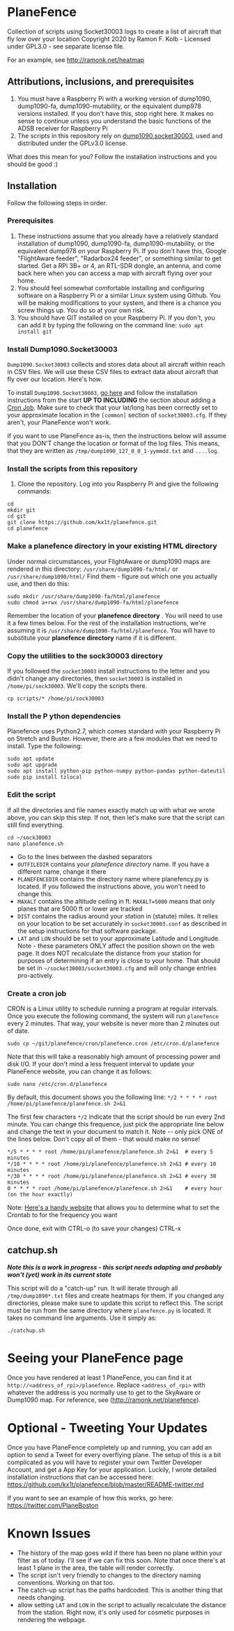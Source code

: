 # PlaneFence
Collection of scripts using Socket30003 logs to create a list of aircraft that fly low over your location
Copyright 2020 by Ramon F. Kolb - Licensed under GPL3.0 - see separate license file.

For an example, see http://ramonk.net/heatmap

## Attributions, inclusions, and prerequisites

1. You must have a Raspberry Pi with a working version of dump1090, dump1090-fa, dump1090-mutability, or the equivalent dump978 versions installed. If you don't have this, stop right here. It makes no sense to continue unless you understand the basic functions of the ADSB receiver for Raspberry Pi
2. The scripts in this repository rely on [dump1090.socket30003](https://github.com/tedsluis/dump1090.socket30003), used and distributed under the GPLv3.0 license. 

What does this mean for you? Follow the installation instructions and you should be good :)

## Installation

Follow the following steps in order.

### Prerequisites
1. These instructions assume that you already have a relatively standard installation of dump1090, dump1090-fa, dump1090-mutability, or the equivalent dump978 on your Raspberry Pi. If you don't have this, Google "FlightAware feeder", "Radarbox24 feeder", or something similar to get started. Get a RPi 3B+ or 4, an RTL-SDR dongle, an antenna, and come back here when you can access a map with aircraft flying over your home.
2. You should feel somewhat comfortable installing and configuring software on a Raspberry Pi or a similar Linux system using Github. You will be making modifications to your system, and there is a chance you screw things up. You do so at your own risk.
3. You should have GIT installed on your Raspberry Pi. If you don't, you can add it by typing the following on the command line: `sudo apt install git` 

### Install Dump1090.Socket30003
`Dump1090.Socket30003` collects and stores data about all aircraft within reach in CSV files. We will use these CSV files to extract data about aircraft that fly over our location. Here's how.

To install `Dump1090.Socket30003`, [go here](https://github.com/tedsluis/dump1090.socket30003) and follow the installation instructions from the start **UP TO INCLUDING** the section about adding a [Cron Job](https://github.com/tedsluis/dump1090.socket30003#add-socket30003pl-as-a-crontab-job).
Make sure to check that your lat/long has been correctly set to your approximate location in the `[common]` section of `socket30003.cfg`. If they aren't, your PlaneFence won't work.

If you want to use PlaneFence as-is, then the instructions below will assume that you DON'T change the location or format of the log files. This means, that they are written as `/tmp/dump1090_127_0_0_1-yymmdd.txt` and `....log`.

### Install the scripts from this repository
1. Clone the repository. Log into you Raspberry Pi and give the following commands:

```
cd
mkdir git
cd git
git clone https://github.com/kx1t/planefence.git
cd planefence
```

### Make a planefence directory in your existing HTML directory
Under normal circumstances, your FlightAware or dump1090 maps are rendered in this directory:
`/usr/share/dump1090-fa/html/` or `/usr/share/dump1090/html/`
Find them - figure out which one you actually use, and then do this:

```
sudo mkdir /usr/share/dump1090-fa/html/planefence
sudo chmod a+rwx /usr/share/dump1090-fa/html/planefence
```

Remember the location of your **planefence directory** . You will need to use it a few times below. For the rest of the installation instructions, we're assuming it is `/usr/share/dump1090-fa/html/planefence`. You will have to substitute your **planefence directory** name if it is different.

### Copy the utilities to the sock30003 directory
If you followed the `socket30003` install instructions to the letter and you didn't change any directories, then `socket30003` is installed in `/home/pi/sock30003`. We'll copy the scripts there.

```
cp scripts/* /home/pi/sock30003
```

### Install the P  ython dependencies
Planefence uses Python2.7, which comes standard with your Raspberry Pi on Stretch and Buster. However, there are a few modules that we need to install.
Type the following:

```
sudo apt update
sudo apt upgrade
sudo apt install python-pip python-numpy python-pandas python-dateutil
sudo pip install tzlocal
```

### Edit the script
If all the directories and file names exactly match up with what we wrote above, you can skip this step. If not, then let's make sure that the script can still find everything.

```
cd ~/sock30003
nano planefence.sh
```

- Go to the lines between the dashed separators
- `OUTFILEDIR` contains your *planefence directory* name. If you have a different name, change it there
- `PLANEFENCEDIR` contains the directory name where planefency.py is located. If you followed the instructions above, you won't need to change this.
- `MAXALT` contains the altitude ceiling in ft. `MAXALT=5000` means that only planes that are 5000 ft or lower are tracked
- `DIST` contains the radius around your station in (statute) miles. It relies on your location to be set accurately in `socket30003.conf` as described in the setup instructions for that software package.
- `LAT` and `LON` should be set to your approximate Latitude and Longitude. Note - these parameters ONLY affect the position shown on the web page. It does NOT recalculate the distance from your station for purposes of determining if an entry is close to your home. That should be set in `~/socket30003/socket30003.cfg` and will only change entries pro-actively.

### Create a cron job
CRON is a Linux utility to schedule running a program at regular intervals. Once you execute the following command, the system will run
`planefence` every 2 minutes. That way, your website is never more than 2 minutes out of date.

```
sudo cp ~/git/planefence/cron/planefence.cron /etc/cron.d/planefence
```

Note that this will take a reasonably high amount of processing power and disk I/O. If your don't mind a less frequent interval
to update your PlaneFence website, you can change it as follows:

```
sudo nano /etc/cron.d/planefence
```

By default, this document shows you the following line:
`*/2 * * * * root /home/pi/planefence/planefence.sh 2>&1`

The first few characters `*/2` indicate that the script should be run every 2nd minute. You can change this frequence, just pick the appropriate line below and change the text in your document to match it.
Note -- only pick ONE of the lines below. Don't copy all of them - that would make no sense!
```
*/5 * * * * root /home/pi/planefence/planefence.sh 2>&1  # every 5 minutes
*/10 * * * * root /home/pi/planefence/planefence.sh 2>&1 # every 10 minutes
*/30 * * * * root /home/pi/planefence/planefence.sh 2>&1 # every 30 minutes
0 * * * * root /home/pi/planefence/planefence.sh 2>&1    # every hour (on the hour exactly)
```
Note: [Here's a handy website](https://crontab.guru/) that allows you to determine what to set the Crontab to for the frequency you want

Once done, exit with CTRL-o (to save your changes) CTRL-x

## catchup.sh

***Note this is a work in progress - this script needs adapting and probably won't (yet) work in its current state***

This script will do a "catch-up" run. It will iterate through all `/tmp/dump1090*.txt` files and create heatmaps for them.
If you changed any directories, please make sure to update this script to reflect this.
The script must be run from the same directory where `planefence.py` is located.
It takes no command line arguments. Use it simply as:

```
./catchup.sh
```

# Seeing your PlaneFence page
Once you have rendered at least 1 PlaneFence, you can find it at `http://<address_of_rpi>/planefence`.
Replace `<address_of_rpi>` with whatever the address is you normally use to get to the SkyAware or Dump1090 map.
For reference, see (http://ramonk.net/planefence).

# Optional - Tweeting Your Updates
Once you have PlaneFence completely up and running, you can add an option to send a Tweet for every overflying plane.
The setup of this is a bit complicated as you will have to register your own Twitter Developer Account, and get a 
App Key for your application.
Luckily, I wrote detailed installation instructions that can be accessed here:
https://github.com/kx1t/planefence/blob/master/README-twitter.md

If you want to see an example of how this works, go here: https://twitter.com/PlaneBoston

# Known Issues
- The history of the map goes wild if there has been no plane within your filter as of today. I'll see if we can fix this soon. Note that once there's at least 1 plane in the area, the table will render correctly.
- The script isn't very friendly to changes to the directory naming conventions. Working on that too.
- The catch-up script has the paths hardcoded. This is another thing that needs changing.
- allow setting `LAT` and `LON` in the script to actually recalculate the distance from the station. Right now, it's only used for cosmetic purposes in rendering the webpage.
